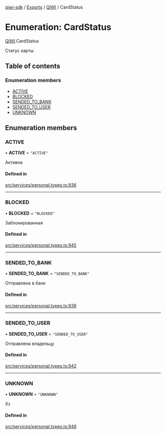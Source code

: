 [qiwi-sdk](../README.md) / [Exports](../modules.md) / [QIWI](../modules/QIWI.md) / CardStatus

# Enumeration: CardStatus

[QIWI](../modules/QIWI.md).CardStatus

Статус карты

## Table of contents

### Enumeration members

- [ACTIVE](QIWI.CardStatus.md#active)
- [BLOCKED](QIWI.CardStatus.md#blocked)
- [SENDED\_TO\_BANK](QIWI.CardStatus.md#sended_to_bank)
- [SENDED\_TO\_USER](QIWI.CardStatus.md#sended_to_user)
- [UNKNOWN](QIWI.CardStatus.md#unknown)

## Enumeration members

### ACTIVE

• **ACTIVE** = `"ACTIVE"`

Активна

#### Defined in

[src/services/personal.types.ts:936](https://github.com/AlexXanderGrib/node-qiwi-sdk/blob/59731a2/src/services/personal.types.ts#L936)

___

### BLOCKED

• **BLOCKED** = `"BLOCKED"`

Заблокированная

#### Defined in

[src/services/personal.types.ts:945](https://github.com/AlexXanderGrib/node-qiwi-sdk/blob/59731a2/src/services/personal.types.ts#L945)

___

### SENDED\_TO\_BANK

• **SENDED\_TO\_BANK** = `"SENDED_TO_BANK"`

Отправлена в банк

#### Defined in

[src/services/personal.types.ts:939](https://github.com/AlexXanderGrib/node-qiwi-sdk/blob/59731a2/src/services/personal.types.ts#L939)

___

### SENDED\_TO\_USER

• **SENDED\_TO\_USER** = `"SENDED_TO_USER"`

Отправлена владельцу

#### Defined in

[src/services/personal.types.ts:942](https://github.com/AlexXanderGrib/node-qiwi-sdk/blob/59731a2/src/services/personal.types.ts#L942)

___

### UNKNOWN

• **UNKNOWN** = `"UNKNOWN"`

Хз

#### Defined in

[src/services/personal.types.ts:948](https://github.com/AlexXanderGrib/node-qiwi-sdk/blob/59731a2/src/services/personal.types.ts#L948)

